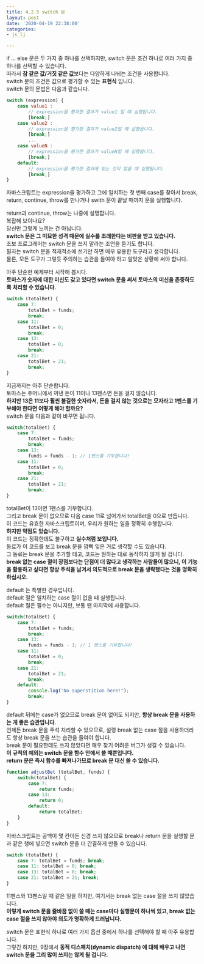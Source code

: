 ```yaml
---
title: 4.2.5 switch 문
layout: post
date: '2020-04-19 22:38:00'
categories:
- js_lj

---
```


if ... else 문은 두 가지 중 하나를 선택하지만, switch 문은 조건 하나로 여러 가지 중 하나를 선택할 수 있습니다.  
따라서 **참 같은 값/거짓 같은 값**보다는 다양하게 나뉘는 조건을 사용합니다.  
switch 문의 조건은 값으로 평가할 수 있는 **표현식** 입니다.  
switch 문의 문법은 다음과 같습니다.

```javascript
switch (expression) {
	case value1 :
		// expression을 평과한 결과가 value1 일 때 실행됩니다.
		[break;]
	case value2 :
		// expression을 평가한 결과가 value2일 때 실행됩니다.
		[break;]
		...
	case valueN :
		// expression을 평가한 결과가 valueN일 때 실행됩니다.
		[break;]
	default:
		// expression을 평가한 결과에 맞는 것이 없을 때 실행됩니다.
		[break;]
}
```

자바스크립트는 expression을 평가하고 그에 일치하는 첫 번째 case를 찾아서 break, return, continue, throw를 만나거나 swith 문이 끝날 때까지 문을 실행합니다.  

return과 continue, throw는 나중에 설명합니다.  
복잡해 보이나요?  
당신만 그렇게 느끼는 건 아닙니다.  
**switch 문은 그 미묘한 성격 때문에 실수를 초래한다는 비판을 받고 있습니다.**  
초보 프로그래머는 switch 문을 쓰지 말라는 조언을 듣기도 합니다.  
필자는 switch 문을 적재적소에 쓰기만 하면 매우 유용한 도구라고 생각합니다.  
물론, 모든 도구가 그렇듯 주의하는 습관을 들여야 하고 알맞은 상황에 써야 합니다.  

아주 단순한 예제부터 시작해 봅시다.  
**토마스가 숫자에 대한 미신도 갖고 있다면 switch 문을 써서 토마스의 미신을 존중하도록 처리할 수 있습니다.**

```javascript
switch (totalBet) {
	case 7:
		totalBet = funds;
		break;
	case 11:
		totalBet = 0;
		break;
	case 13:
		totalBet = 0;
		break;
	case 21:
		totalBet = 21;
		break;
}
```

지금까지는 아주 단순합니다.  
토마스는 주머니에서 꺼낸 돈이 11이나 13펜스면 돈을 걸지 않습니다.  
**하지만 13은 11보다 훨씬 불길한 숫자라서, 돈을 걸지 않는 것으로는 모자라고 1펜스를 기부해야 한다면 어떻게 해야 할까요?**  
switch 문을 다음과 같이 바꾸면 됩니다.

```javascript
switch(totalBet) {
	case 7:
		totalBet = funds;
		break;
	case 13:
		funds = funds - 1; // 1펜스를 기부합니다!
	case 11: 
		totalBet = 0;
		break;
	case 21:
		totalBet = 21;
		break;
}
```

totalBet이 13이면 1펜스를 기부합니다.  
그리고 break 문이 없으므로 다음 case 11로 넘어가서 totalBet을 0으로 만듭니다.  
이 코드는 유효한 자바스크립트이며, 우리가 원하는 일을 정확히 수행합니다.  
**하지만 약점도 있습니다.**  
이 코드는 정확한데도 불구하고 **실수처럼 보입니다.**  
동료가 이 코드를 보고 break 문을 깜빡 잊은 거로 생각할 수도 있습니다.  
그 동료는 break 문을 추가할 테고, 코드는 원하는 대로 동작하지 않게 될 겁니다.  
**break 없는 case 절이 장점보다는 단점이 더 많다고 생각하는 사람들이 많으니, 이 기능을 활용하고 싶다면 항상 주석을 남겨서 의도적으로 break 문을 생략했다는 것을 명확히 하십시오.**

default 는 특별한 경우입니다.  
default 절은 일치하는 case 절이 없을 때 실행됩니다.  
default 절은 필수는 아니지만, 보통 땐 마지막에 사용합니다.

```javascript
switch(totalBet) {
	case 7:
		totalBet = funds;
		break;
	case 13:
		funds = funds - 1; // 1 펜스를 기부합니다!
	case 11:
		totalBet = 0;
		break;
	case 21:
		totalBet = 21;
		break;
	default:
		console.log("No superstition here!");
		break;
}
```

default 뒤에는 case가 없으므로 break 문이 없어도 되지만, **항상 break 문을 사용하는 게 좋은 습관입니다.**  
언제든 break 문을 주석 처리할 수 있으므로, 설령 break 없는 case 절을 사용하더라도 항상 break 문을 쓰는 습관을 들여야 합니다.  
break 문이 필요한데도 쓰지 않았다면 매우 찾기 어려운 버그가 생길 수 있습니다.  
**이 규칙의 예외는 switch 문을 함수 안에서 쓸 때뿐입니다.**  
**return 문은 즉시 함수를 빠져나가므로 break 문 대신 쓸 수 있습니다.**

```javascript
function adjustBet (totalBet, funds) {
	switch(totalBet) {
		case 7:
			return funds;
		case 13:
			return 0;
		default:
			return totalBet;
	}
}
```

자바스크립트는 공백이 몇 칸이든 신경 쓰지 않으므로 break나 return 문을 실행할 문과 같은 행에 넣으면 switch 문을 더 간결하게 만들 수 있습니다.

```javascript
switch (totalBet) {
	case 7: totalBet = funds; break;
	case 11: totalBet = 0; break;
	case 13: totalBet = 0; break;
	case 21: totalBet = 21; break;
}
```

11펜스와 13펜스일 때 같은 일을 하지만, 여기서는 break 없는 case 절을 쓰지 않았습니다.  
**이렇게 switch 문을 줄바꿈 없이 쓸 때는 case마다 실행문이 하나씩 있고, break 없는 case 절을 쓰지 않아야 의도가 명확하게 드러납니다.**  

switch 문은 표현식 하나로 여러 가지 옵션 중에서 하나를 선택해야 할 때 아주 유용합니다.  
그렇긴 하지만, 9장에서 **동적 디스패치(dynamic dispatch) 에 대해 배우고 나면 switch 문을 그리 많이 쓰지는 않게 될 겁니다.**
